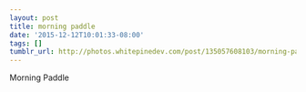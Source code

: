 ```yaml
---
layout: post
title: morning paddle
date: '2015-12-12T10:01:33-08:00'
tags: []
tumblr_url: http://photos.whitepinedev.com/post/135057608103/morning-paddle
---
```

Morning Paddle
